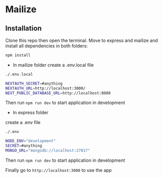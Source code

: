 # Mailize

## Installation

Clone this repo then open the terminal. Move to express and mailize and install all dependencies in both folders:

```bash
npm install
```

- In mailize folder
  create a .env.local file

```bash
./.env.local

NEXTAUTH_SECRET=#anything
NEXTAUTH_URL=http://localhost:3000/
NEXT_PUBLIC_DATABASE_URL=http://localhost:8080
```

Then run `npm run dev` to start application in development

- In express folder

create a .env file

```bash
./.env

NODE_ENV="development"
SECRET=#anything
MONGO_URL="mongodb://localhost:27017"
```

Then run `npm run dev` to start application in development

Finally go to `http://localhost:3000` to use the app
